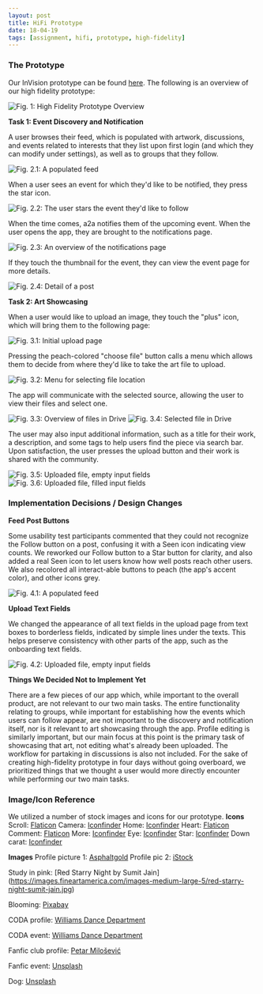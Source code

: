```yaml
---
layout: post
title: HiFi Prototype
date: 18-04-19
tags: [assignment, hifi, prototype, high-fidelity]
---
```


### The Prototype

Our InVision prototype can be found [here](http://invis.io/NGGTUYQV3FW). The following is an overview of our high fidelity prototype:

![Fig. 1: High Fidelity Prototype Overview](/img/Overview.png)

**Task 1: Event Discovery and Notification**

A user browses their feed, which is populated with artwork, discussions, and events related to interests that they list upon first login (and which they can modify under settings), as well as to groups that they follow.

![Fig. 2.1: A populated feed](/img/Feed-Main.png)

When a user sees an event for which they'd like to be notified, they press the star icon.

![Fig. 2.2: The user stars the event they'd like to follow](/img/Feed-Starred.png)

When the time comes, a2a notifies them of the upcoming event. When the user opens the app, they are brought to the notifications page.

![Fig. 2.3: An overview of the notifications page](/img/notifications.png)

If they touch the thumbnail for the event, they can view the event page for more details.

![Fig. 2.4: Detail of a post](/img/Feed-Post.png)

**Task 2: Art Showcasing**

When a user would like to upload an image, they touch the "plus" icon, which will bring them to the following page:

![Fig. 3.1: Initial upload page](/img/Upload1.png)

Pressing the peach-colored "choose file" button calls a menu which allows them to decide from where they'd like to take the art file to upload.

![Fig. 3.2: Menu for selecting file location](/img/Upload2.png)

The app will communicate with the selected source, allowing the user to view their files and select one.

![Fig. 3.3: Overview of files in Drive](/img/Upload3.png) ![Fig. 3.4: Selected file in Drive](/img/Upload4.png)

The user may also input additional information, such as a title for their work, a description, and some tags to help users find the piece via search bar. Upon satisfaction, the user presses the upload button and their work is shared with the community.

![Fig. 3.5: Uploaded file, empty input fields](/img/Upload5.png) ![Fig. 3.6: Uploaded file, filled input fields](/img/Upload6.png)

### Implementation Decisions / Design Changes

**Feed Post Buttons**

Some usability test participants commented that they could not recognize the Follow button on a post, confusing it with a Seen icon indicating view counts. We reworked our Follow button to a Star button for clarity, and also added a real Seen icon to let users know how well posts reach other users. We also recolored all interact-able buttons to peach (the app's accent color), and other icons grey.

![Fig. 4.1: A populated feed](/img/Feed-Main.png)

**Upload Text Fields**

We changed the appearance of all text fields in the upload page from text boxes to borderless fields, indicated by simple lines under the texts. This helps preserve consistency with other parts of the app, such as the onboarding text fields.

![Fig. 4.2: Uploaded file, empty input fields](/img/Upload5.png)

**Things We Decided Not to Implement Yet**

There are a few pieces of our app which, while important to the overall product, are not relevant to our two main tasks. The entire functionality relating to groups, while important for establishing how the events which users can follow appear, are not important to the discovery and notification itself, nor is it relevant to art showcasing through the app. Profile editing is similarly important, but our main focus at this point is the primary task of showcasing that art, not editing what's already been uploaded. The workflow for partaking in discussions is also not included. For the sake of creating high-fidelity prototype in four days without going overboard, we prioritized things that we thought a user would more directly encounter while performing our two main tasks.

### Image/Icon Reference
We utilized a number of stock images and icons for our prototype.
**Icons**
Scroll: [Flaticon](https://www.flaticon.com/free-icon/papyrus_822081#term=scroll&page=1&position=7)
Camera: [Iconfinder](https://www.iconfinder.com/icons/211634/camera_icon#size=256)
Home: [Iconfinder](https://www.iconfinder.com/icons/216242/home_icon#size=256)
Heart: [Flaticon](https://www.flaticon.com/free-icon/like_148836#term=heart&page=1&position=1)
Comment: [Flaticon](https://www.iconfinder.com/icons/216474/comment_icon#size=256)
More: [Iconfinder](https://www.iconfinder.com/icons/1303881/dots_more_options_waiting_icon#size=256)
Eye: [Iconfinder](https://www.iconfinder.com/icons/2303106/eye_opened_public_visible_watch_icon#size=256)
Star: [Iconfinder](https://www.iconfinder.com/icons/384882/decoration_holiday_star_icon#size=256)
Down carat: [Iconfinder](https://www.flaticon.com/free-icon/arrow-down-sign-to-navigate_32195#term=down%20arrow&page=1&position=9)

**Images**
Profile picture 1: [Asphaltgold](https://asphaltgold.de/media/catalog/product/cache/1/image/930x669/0f396e8a55728e79b48334e699243c07/s/t/st_ssy_stock_cap_light_blue_1.jpg)
Profile pic 2: [iStock](https://www.istockphoto.com/photo/asian-women-profile-gm139662784-1051955?esource=SEO_GIS_CDN_Redirect)

Study in pink: [Red Starry Night by Sumit Jain] (https://images.fineartamerica.com/images-medium-large-5/red-starry-night-sumit-jain.jpg)

Blooming: [Pixabay](https://pixabay.com/en/grow-blossom-time-lapse-sequence-73354/)

CODA profile: [Williams Dance Department](https://www.williams.edu/feature-stories/feature-stories-archive/coda/)

CODA event: [Williams Dance Department](https://dance.williams.edu/)

Fanfic club profile: [Petar Milošević](https://en.wikipedia.org/wiki/Writing#/media/File:Fountain_pen_writing_(literacy).jpg)

Fanfic event: [Unsplash](https://unsplash.com/photos/RdmLSJR-tq8)

Dog: [Unsplash](https://unsplash.com/photos/w_O_tPgxvok)
